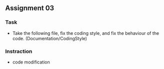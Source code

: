 ## Assignment 03

### Task
- Take the following file, fix the coding style, and fix the behaviour of the code. (Documentation/CodingStyle)

### Instraction
- code modification
